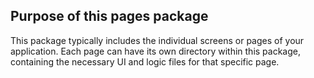 ## Purpose of this pages package

This package typically includes the individual screens or pages of your application. Each page can have its own directory within this package, containing the necessary UI and logic files for that specific page.